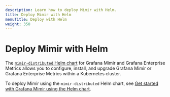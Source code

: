 ```yaml
---
description: Learn how to deploy Mimir with Helm.
title: Deploy Mimir with Helm
menuTitle: Deploy with Helm
weight: 350
---
```


# Deploy Mimir with Helm

The [`mimir-distributed` Helm chart](https://github.com/grafana/mimir/blob/main/operations/helm/charts/mimir-distributed/README.md) for Grafana Mimir and Grafana Enterprise Metrics allows you to configure, install, and upgrade Grafana Mimir or Grafana Enterprise Metrics within a Kubernetes cluster.

To deploy Mimir using the `mimir-distributed` Helm chart, see [Get started with Grafana Mimir using the Helm chart](/docs/helm-charts/mimir-distributed).
